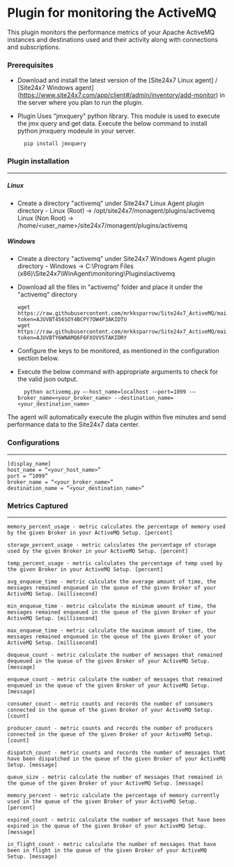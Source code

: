 Plugin for monitoring the ActiveMQ 
==============================================

This plugin monitors the performance metrics of your Apache ActiveMQ instances and destinations used and their activity along with connections and subscriptions.

### Prerequisites

- Download and install the latest version of the [Site24x7 Linux agent] / [Site24x7 Windows agent] (https://www.site24x7.com/app/client#/admin/inventory/add-monitor) in the server where you plan to run the plugin. 

- Plugin Uses "jmxquery" python library. This module is used to execute the jmx query and get data. Execute the below command to install python jmxquery modeule in your server.  

		pip install jmxquery


### Plugin installation
---
##### Linux 

- Create a directory "activemq" under Site24x7 Linux Agent plugin directory - 
      Linux (Root)      ->   /opt/site24x7/monagent/plugins/activemq
      Linux (Non Root)  ->   /home/<user_name>/site24x7/monagent/plugins/activemq

##### Windows 

- Create a directory "activemq" under Site24x7 Windows Agent plugin directory - 
      Windows           ->   C:\Program Files (x86)\Site24x7\WinAgent\monitoring\Plugins\activemq

- Download all the files in "activemq" folder and place it under the "activemq" directory

	  wget https://raw.githubusercontent.com/mrkksparrow/Site24x7_ActiveMQ/main/activemq.py?token=AJUVBT456SOY4BCPY7OW4P3AKIDTU
	  wget https://raw.githubusercontent.com/mrkksparrow/Site24x7_ActiveMQ/main/acticemq.cfg?token=AJUVBTY6WNAMQ6F6FXOVVSTAKIDRY
	
- Configure the keys to be monitored, as mentioned in the configuration section below.

- Execute the below command with appropriate arguments to check for the valid json output.  

		python activemq.py –-host_name=localhost -–port=1099 -–broker_name=<your_broker_name> --destination_name=<your_destination_name>


The agent will automatically execute the plugin within five minutes and send performance data to the Site24x7 data center.

### Configurations
---
	[display_name]
	host_name = “<your_host_name>”
	port = “1099”
	broker_name = “<your_broker_name>”
	destination_name = “<your_destination_name>”

### Metrics Captured
---
	memory_percent_usage - metric calculates the percentage of memory used by the given Broker in your ActiveMQ Setup. [percent]

	storage_percent_usage - metric calculates the percentage of storage used by the given Broker in your ActiveMQ Setup. [percent]

	temp_percent_usage - metric calculates the percentage of temp used by the given Broker in your ActiveMQ Setup. [percent]

	avg_enqueue_time - metric calculate the average amount of time, the messages remained enqueued in the queue of the given Broker of your ActiveMQ Setup. [millisecond]

	min_enqueue_time - metric calculate the minimum amount of time, the messages remained enqueued in the queue of the given Broker of your ActiveMQ Setup. [millisecond]

	max_enqueue_time - metric calculate the maximum amount of time, the messages remained enqueued in the queue of the given Broker of your ActiveMQ Setup. [millisecond]

	dequeue_count - metric calculate the number of messages that remained dequeued in the queue of the given Broker of your ActiveMQ Setup. [message]
	
	enqueue_count - metric calculate the number of messages that remained enqueued in the queue of the given Broker of your ActiveMQ Setup. [message]

	consumer_count - metric counts and records the number of consumers connected in the queue of the given Broker of your ActiveMQ Setup. [count]

	producer_count - metric counts and records the number of producers connected in the queue of the given Broker of your ActiveMQ Setup. [count]

	dispatch_count - metric counts and records the number of messages that have been dispatched in the queue of the given Broker of your ActiveMQ Setup. [message]

	queue_size - metric calculate the number of messages that remained in the queue of the given Broker of your ActiveMQ Setup. [message]

	memory_percent - metric calculate the percentage of memory currently used in the queue of the given Broker of your ActiveMQ Setup. [percent]

	expired_count - metric calculate the number of messages that have been expired in the queue of the given Broker of your ActiveMQ Setup. [message]

	in_flight_count - metric calculate the number of messages that have been in flight in the queue of the given Broker of your ActiveMQ Setup. [message]		
